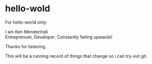 # hello-wold
For hello-world only:


I am Ken Mendenhall<br>
  Entreprenuer, Developer. Constantly failing upwards!
  
  Thanks for listening
  
 This will be a running record of things that change so i can try-out git.
